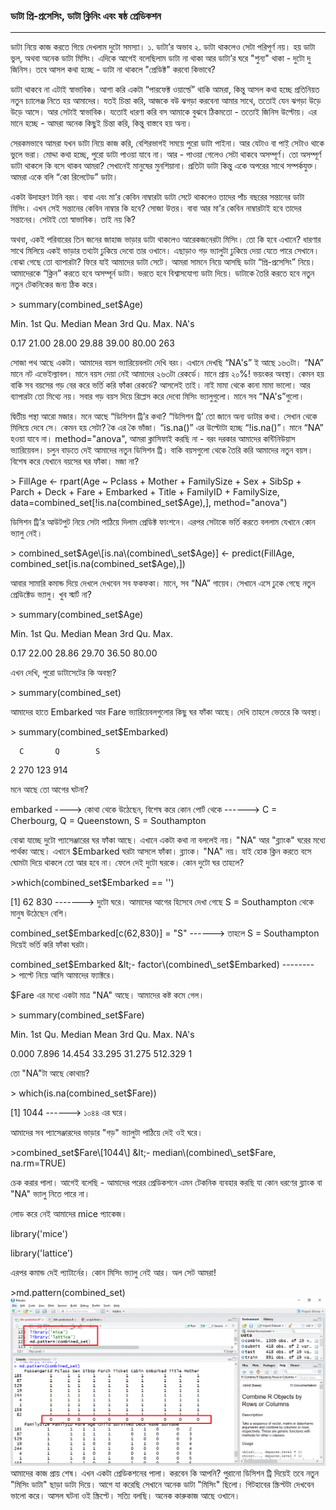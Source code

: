 ### ডাটা প্রি-প্রসেসিং, ডাটা ক্লিনিং এবং ষষ্ঠ প্রেডিকশন

---

ডাটা নিয়ে কাজ করতে গিয়ে দেখলাম দুটো সমস্যা। ১. ডাটা’র অভাব ২. ডাটা থাকলেও সেটা পরিপূর্ণ নয়। হয় ডাটা ভুল, অথবা অনেক ডাটা মিসিং। এদিকে আগেই বলেছিলাম ডাটা না থাকা আর ডাটা’র ঘরে "শুন্য" থাকা - দুটো দু জিনিস। তবে আসল কথা হচ্ছে - ডাটা না থাকলে "প্রেডিক্ট" করবো কিভাবে?

ডাটা থাকবে না এটাই স্বাভাবিক। আশা করি একটা “পারফেক্ট ওয়ার্ল্ডে” থাকি আমরা, কিন্তু আসল কথা হচ্ছে প্রতিনিয়ত নতুন চ্যালেঞ্জ নিতে হয় আমাদের। যতই চিন্তা করি, আজকে বউ ঝগড়া করবেনা আমার সাথে, ততোই যেন ঝগড়া উড়ে উড়ে আসে। আর সেটাই স্বাভাবিক। যতোই ধারণা করি বস আমাকে বুঝবে ঠিকমতো - ততোই জিনিস উল্টোয়। এর মানে হচ্ছে - আমরা অনেক কিছুই চিন্তা করি, কিন্তু বাস্তবে হয় অন্য।

সেরকমভাবে আমরা যখন ডাটা নিয়ে কাজ করি, বেশিরভাগই সময়ে পুরো ডাটা পাইনা। আর যেটাও বা পাই় সেটাও থাকে ভুলে ভরা। মোদ্দা কথা হচ্ছে, পুরো ডাটা পাওয়া যাবে না। আর - পাওয়া গেলেও সেটা থাকবে অসম্পূর্ণ। তো অসম্পূর্ণ ডাটা থাকলে কি বসে থাকব আমরা? সেখানেই মানুষের মুনশিয়ানা। প্রতিটা ডাটা কিন্তু একে অপরের সাথে সম্পর্কযুক্ত। আমরা একে বলি “কো রিলেটেড” ডাটা।

একটা উদাহরণ টানি বরং। বাবা এবং মা’র কেবিন নাম্বারটা ডাটা সেটে থাকলেও তাদের পাঁচ বছরের সন্তানের ডাটা মিসিং। এখন সেই সন্তানের কেবিন নাম্বার কি হবে? সোজা উত্তর। বাবা আর মা’র কেবিন নাম্বারটাই হবে তাদের সন্তানের। সেটাই তো স্বাভাবিক। তাই নয় কি?

অথবা, একই পরিবারের তিন জনের জাহাজ ভাড়ার ডাটা থাকলেও আরেকজনেরটা মিসিং। তো কি হবে এখানে? ধারণার সাথে মিলিয়ে একই ভাড়ার তথ্যটা ঢুকিয়ে দেবো তার ওখানে। এছাড়াও গড় ভ্যালুটা ঢুকিয়ে দেয়া যেতে পারে সেখানে। বোঝা গেছে তো ব্যাপারটা? ফিরে যাই আমাদের ডাটা সেটে। আমরা সামনে নিয়ে আসছি ডাটা “প্রি-প্রসেসিং” নিয়ে। আমাদেরকে “ক্লিন” করতে হবে অসম্পূর্ন ডাটা। ভরতে হবে বিশ্বাসযোগ্য ডাটা দিয়ে। ডাটাকে তৈরি করতে হবে নতুন নতুন টেকনিকের জন্য ঠিক করে।

&gt; summary\(combined\_set$Age\)

Min. 1st Qu.  Median    Mean 3rd Qu.    Max.    NA's

0.17   21.00   28.00   29.88   39.00   80.00     263

সোজা পথ আছে একটা। আমাদের বয়স ভ্যারিয়েবলটা দেখি বরং। এখানে দেখছি “NA's” ই আছে ১৬৩টা। “NA” মানে নট এভেইল্যাবল। মানে বয়স দেয়া নেই আমাদের ২৬৩টা রেকর্ডে। মানে প্রায় ২০%! ভয়ংকর অবস্থা। কেমন হয় বাকি সব বয়সের গড় বের করে ভর্তি করি ফাঁকা রেকর্ডে? আসলেই তাই। নাই মামা থেকে কানা মামা ভালো। আর ব্যাপারটা তো মিথ্যে নয়। সবার গড় বয়স দিয়ে রিপ্লেস করে দেবো মিসিং ভ্যালুগুলো। মানে সব “NA's”গুলো।

দ্বিতীয় পন্থা আরো মজার। মনে আছে “ডিসিশন ট্রি’র কথা? “ডিসিশন ট্রি’ তো জানে অন্য ডাটার কথা। সেখান থেকে মিলিয়ে দেবে সে। কেমন হয় সেটা?  কৈ এর কৈ ভাঁজা। “is.na\(\)” এর উল্টোটা হচ্ছে “!is.na\(\)”। মানে “NA” হওয়া যাবে না। method="anova", আমরা ক্লাসিফাই করছি না - বরং দরকার আমাদের কন্টিনিউয়াস ভ্যারিয়েবল। চলুন বাড়তে দেই আমাদের নতুন ডিসিশন ট্রি। বাকি বয়সগুলো থেকে তৈরি করি আমাদের নতুন বয়স। বিশেষ করে যেখানে বয়সের ঘর ফাঁকা। মজা না?

&gt; FillAge &lt;- rpart\(Age ~ Pclass + Mother + FamilySize + Sex + SibSp + Parch + Deck + Fare + Embarked + Title + FamilyID + FamilySize, data=combined\_set\[!is.na\(combined\_set$Age\),\], method="anova"\)

ডিসিশন ট্রি’র আউটপুট নিয়ে সেটা পাঠিয়ে দিলাম প্রেডিক্ট ফাংশনে। এরপর সেটাকে ভর্তি করতে বললাম যেখানে কোন ভ্যালু নেই।

&gt; combined\_set$Age\[is.na\(combined\_set$Age\)\] &lt;- predict\(FillAge, combined\_set\[is.na\(combined\_set$Age\),\]\)

আবার সামারি কমান্ড দিয়ে দেখলে দেখবেন সব ফকফকা। মানে, সব “NA” গায়েব। সেখানে এসে ঢুকে গেছে নতুন প্রেডিক্টেড ভ্যালু। খুব স্মার্ট না?

&gt; summary\(combined\_set$Age\)

Min. 1st Qu.  Median    Mean 3rd Qu.    Max.

0.17   22.00   28.86   29.70   36.50   80.00

এখন দেখি, পুরো ডাটাসেটের কি অবস্থা?

&gt; summary\(combined\_set\)

আমাদের হাতে Embarked আর Fare ভ্যারিয়েবলগুলোর কিছু ঘর ফাঁকা আছে। দেখি তাহলে ভেতরে কি অবস্থা।

&gt; summary\(combined\_set$Embarked\)

```
  C       Q        S
```

2   270  123    914

মনে আছে তো আগের ঘটনা?

embarked ----&gt; কোথা থেকে উঠেছেন, বিশেষ করে কোন পোর্ট থেকে     ------&gt;    C = Cherbourg, Q = Queenstown, S = Southampton

বোঝা যাচ্ছে দুটো প্যাসেঞ্জারের ঘর ফাঁকা আছে। এখানে একটা কথা না বললেই নয়। "NA" আর "ব্ল্যাংক" ঘরের মধ্যে পার্থক্য আছে।  এখানে $Embarked ঘরটা আসলে ফাঁকা। ব্ল্যাংক। "NA" নয়। যাই হোক ক্লিন করতে বসে ঘোমটা দিয়ে থাকলে তো আর হবে না। ফেলে দেই দুটো ঘরকে। কোন দুটো ঘর তাহলে?

&gt;which\(combined\_set$Embarked == ''\)

\[1\]  62         830          -------&gt; দুটো ঘরে। আমাদের আগের হিসেবে দেখা গেছে S = Southampton থেকে মানুষ উঠেছেন বেশি।

combined\_set$Embarked\[c\(62,830\)\] = "S"  ------&gt; তাহলে S = Southampton দিয়েই ভর্তি করি ফাঁকা ঘরটা।

combined\_set$Embarked &lt;- factor\(combined\_set$Embarked\)  --------&gt; পাল্টে নিয়ে আসি আমাদের ফ্যাক্টরে।

$Fare এর মধ্যে একটা মাত্র "NA" আছে। আমাদের কষ্ট কমে গেল।

&gt; summary\(combined\_set$Fare\)

Min.      1st Qu.      Median        Mean     3rd Qu.       Max.       NA's

0.000       7.896       14.454       33.295    31.275      512.329       1

তো "NA"টা আছে কোথায়?

&gt; which\(is.na\(combined\_set$Fare\)\)

\[1\] 1044   ------&gt; ১০৪৪ এর ঘরে।

আমাদের সব প্যাসেঞ্জারদের ভাড়ার "গড়" ভ্যালুটা পাঠিয়ে দেই ওই ঘরে।

&gt;combined\_set$Fare\[1044\] &lt;- median\(combined\_set$Fare, na.rm=TRUE\)

চেক করার পালা। আগেই বলেছি - আমাদের পরের প্রেডিকশনে এমন টেকনিক ব্যবহার করছি যা কোন ধরণের ব্ল্যাংক বা "NA" ভ্যালু নিতে পারে না।

লোড করে নেই আমাদের mice প্যাকেজ।

library\('mice'\)

library\('lattice'\)

এরপর কমান্ড দেই প্যাটার্নের। কোন মিসিং ভ্যালু নেই আর। অল সেট আমরা!

&gt;md.pattern\(combined\_set\)![](/assets/mice.png)আমাদের কাজ প্রায় শেষ। এখন একটা প্রেডিকশনের পালা। করবেন কি আপনি? পুরানো ডিসিশন ট্রি দিয়েই তবে নতুন "মিসিং ডাটা" ছাড়া ডাটা দিয়ে। আগে যা করেছি সেখানে অনেক ডাটা "মিসিং" ছিলো। গিটহাবের স্ক্রিপ্টটা দেখবেন ভালো করে। আসল ঘটনা ওই স্ক্রিপ্টে। সত্যি বলছি। অনেক কারুকাজ আছে ওখানে।

